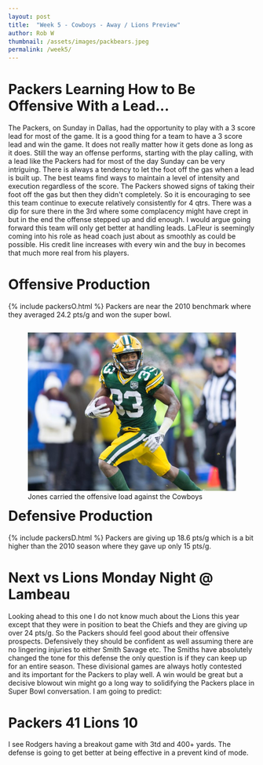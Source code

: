 ```yaml
---
layout: post
title:  "Week 5 - Cowboys - Away / Lions Preview"
author: Rob W
thumbnail: /assets/images/packbears.jpeg
permalink: /week5/
---
```


# Packers Learning How to Be Offensive With a Lead...
The Packers, on Sunday in Dallas, had the opportunity to play with a 3 score lead for most of the game.  It is a good thing for a team to have a 3 score lead and win the game.  It does not really matter how it gets done as long as it does.  Still the way an offense performs, starting with the play calling, with a lead like the Packers had for most of the day Sunday can be very intriguing.  There is always a tendency to let the foot off the gas when a lead is built up.  The best teams find ways to maintain a level of intensity and execution regardless of the score. The Packers showed signs of taking their foot off the gas but then they didn't completely.  So it is encouraging to see this team continue to execute relatively consistently for 4 qtrs.  There was a dip for sure there in the 3rd where some complacency might have crept in but in the end the offense stepped up and did enough.  I would argue going forward this team will only get better at handling leads. LaFleur is seemingly coming into his role as head coach just about as smoothly as could be possible.  His credit line increases with every win and the buy in becomes that much more real from his players.  

# Offensive Production
 {% include packersO.html %}
 Packers are near the 2010 benchmark where they averaged 24.2 pts/g and won the super bowl.

<figure style= "float:right">
  <img src="/assets/images/ajones.jpg" alt="aaronjones">
  <figcaption>Jones carried the offensive load against the Cowboys</figcaption>
</figure>

# Defensive Production
 {% include packersD.html %}
 Packers are giving up 18.6 pts/g which is a bit higher than the 2010 season where they gave up only 15 pts/g.

# Next vs Lions Monday Night @ Lambeau
Looking ahead to this one I do not know much about the Lions this year except that they were in position to beat the Chiefs and they are giving up over 24 pts/g. So the Packers should feel good about their offensive prospects.  Defensively they should be confident as well assuming there are no lingering injuries to either Smith Savage etc.  The Smiths have absolutely changed the tone for this defense the only question is if they can keep up for an entire season.  These divisional games are always hotly contested and its important for the Packers to play well.  A win would be great but a decisive blowout win might go a long way to solidifying the Packers place in Super Bowl conversation.  I am going to predict:

# Packers 41 Lions 10
I see Rodgers having a breakout game with 3td and 400+ yards.  The defense is going to get better at being effective in a prevent kind of mode. 